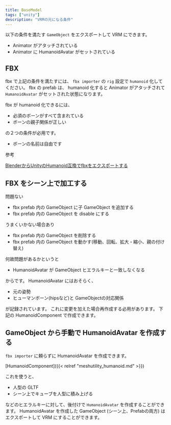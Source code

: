 ```yaml
---
title: BaseModel
tags: ["unity"]
description: "VRMの元になる条件"
---
```


以下の条件を満たす `GameObject` をエクスポートして VRM にできます。

* Animator がアタッチされている
* Animator に HumanoidAvatar がセットされている

## FBX

fbx で上記の条件を満たすには、 `fbx importer` の `rig` 設定で `humanoid` 化してください。
fbx の prefab は、 humanoid 化すると Animator がアタッチされて `HumanoidAvatar` がセットされた状態になります。

fbx が humanoid 化できるには、

* 必須のボーンがすべて含まれている
* ボーンの親子関係が正しい

の２つの条件が必用です。

* ボーンの名前は自由です

参考

[BlenderからUnityのHumanoid互換でfbxをエクスポートする](https://qiita.com/ousttrue/items/aead1c943855561b62e7) 

## FBX をシーン上で加工する

問題ない

* fbx prefab 内の GameObject に子 GameObject を追加する
* fbx prefab 内の GameObject を disable にする

うまくいかない場合あり

* fbx prefab 内の GameObject を削除する
* fbx prefab 内の GameObject を動かす(移動、回転、拡大・縮小、親の付け替え)

何故問題があるかというと

* HumanoidAvatar が GameObject ヒエラルキーと一致しなくなる

からです。
HumanoidAvatar にはおそらく、

* 元の姿勢
* ヒューマンボーン(hipsなど)と GameObjectの対応関係

が記録されています。
これに変更を加えた場合再作成する必用があります。
下記の HumanoidComponent で作成できます。

## GameObject から手動で HumanoidAvatar を作成する

`fbx importer` に頼らずに HumanoidAvatar を作成できます。

[HumanoidComponent]({{< relref "meshutility_humanoid.md" >}})

これを使うと、

* 人型の GLTF
* シーン上でキューブを人型に積み上げる

などのヒエラルキーに対して、後付けで `HumanoidAvatar` を作成することができます。
HumanoidAvatar を作成した GameObject (シーン上、Prefabの両方) は エクスポートして VRM にすることができます。
